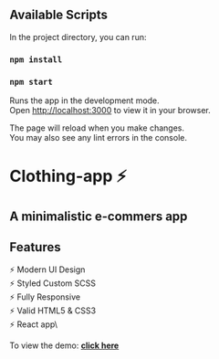 ## Available Scripts

In the project directory, you can run:

### `npm install`

### `npm start`

Runs the app in the development mode.\
Open [http://localhost:3000](http://localhost:3000) to view it in your browser.

The page will reload when you make changes.\
You may also see any lint errors in the console.

# Clothing-app ⚡️

## A minimalistic e-commers app

## Features

⚡️ Modern UI Design\
⚡️ Styled Custom SCSS\
⚡️ Fully Responsive\
⚡️ Valid HTML5 & CSS3\
⚡️ React app\

To view the demo: **[click here](https://main--joyful-twilight-740edd.netlify.app/)**
